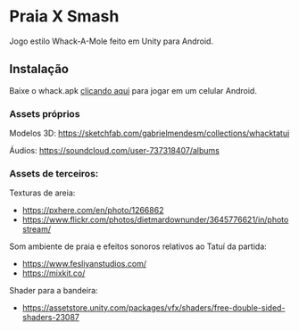 # Praia X Smash

Jogo estilo Whack-A-Mole feito em Unity para Android.

## Instalação

Baixe o whack.apk [clicando aqui](https://github.com/GabrielMendesMelo/Praia-X-Smash/raw/main/whack.apk) para jogar em um celular Android.

### Assets próprios

Modelos 3D: https://sketchfab.com/gabrielmendesm/collections/whacktatui

Áudios: https://soundcloud.com/user-737318407/albums

### Assets de terceiros:

Texturas de areia:
* https://pxhere.com/en/photo/1266862
* https://www.flickr.com/photos/dietmardownunder/3645776621/in/photostream/

Som ambiente de praia e efeitos sonoros relativos ao Tatuí da partida:
* https://www.fesliyanstudios.com/
* https://mixkit.co/

Shader para a bandeira:
* https://assetstore.unity.com/packages/vfx/shaders/free-double-sided-shaders-23087
